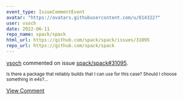 ```yaml
---
event_type: IssueCommentEvent
avatar: "https://avatars.githubusercontent.com/u/814322?"
user: vsoch
date: 2022-06-11
repo_name: spack/spack
html_url: https://github.com/spack/spack/issues/31095
repo_url: https://github.com/spack/spack
---
```


<a href='https://github.com/vsoch' target='_blank'>vsoch</a> commented on issue <a href='https://github.com/spack/spack/issues/31095' target='_blank'>spack/spack#31095</a>.

<small>Is there a package that reliably builds that I can use for this case? Should I choose something in e4s?...</small>

<a href='https://github.com/spack/spack/issues/31095' target='_blank'>View Comment</a>